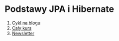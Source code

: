 # Podstawy JPA i Hibernate

1. [Cykl na blogu](https://clockworkjava.pl/2020/12/jpa-4-konfiguracja-projektu/)
1. [Cały kurs](https://kursy.clockworkjava.pl/product/fundamenty-jpa-i-hibernate/)
1. [Newsletter](https://clockworkjava.pl/newsletter/)

